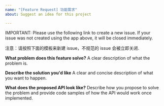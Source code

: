 ```yaml
---
name: "[Feature Request] 功能需求"
about: Suggest an idea for this project

---
```


IMPORTANT: Please use the following link to create a new issue. If your issue was not created using the app above, it will be closed immediately.

注意：请按照下面的模板来新建 issue，不规范的 issue 会被立即关闭.

**What problem does this feature solve?**
A clear description of what the problem is.

**Describe the solution you'd like**
A clear and concise description of what you want to happen.

**What does the proposed API look like?**
Describe how you propose to solve the problem and provide code samples of how the API would work once implemented.